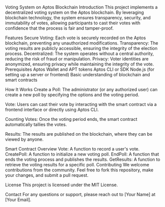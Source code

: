 Voting System on Aptos Blockchain
Introduction
This project implements a decentralized voting system on the Aptos blockchain. By leveraging blockchain technology, the system ensures transparency, security, and immutability of votes, allowing participants to cast their votes with confidence that the process is fair and tamper-proof.

Features
Secure Voting: Each vote is securely recorded on the Aptos blockchain, preventing any unauthorized modifications.
Transparency: The voting results are publicly accessible, ensuring the integrity of the election process.
Decentralized: The system operates without a central authority, reducing the risk of fraud or manipulation.
Privacy: Voter identities are anonymized, ensuring privacy while maintaining the integrity of the vote.
Prerequisites
Aptos Wallet and APT tokens
Aptos CLI or SDK
Node.js (for setting up a server or frontend)
Basic understanding of blockchain and smart contracts




How It Works
Create a Poll: The administrator (or any authorized user) can create a new poll by specifying the options and the voting period.

Vote: Users can cast their vote by interacting with the smart contract via a frontend interface or directly using Aptos CLI.

Counting Votes: Once the voting period ends, the smart contract automatically tallies the votes.

Results: The results are published on the blockchain, where they can be viewed by anyone.

Smart Contract Overview
Vote: A function to record a user's vote.
CreatePoll: A function to initialize a new voting poll.
EndPoll: A function that ends the voting process and publishes the results.
GetResults: A function to retrieve the voting results for a specific poll.
Contributing
We welcome contributions from the community. Feel free to fork this repository, make your changes, and submit a pull request.

License
This project is licensed under the MIT License.

Contact
For any questions or support, please reach out to [Your Name] at [Your Email].
